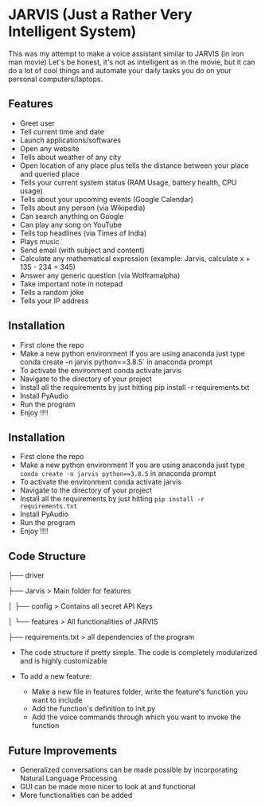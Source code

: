 
# JARVIS (Just a Rather Very Intelligent System)

This was my attempt to make a voice assistant similar to JARVIS (in iron man movie)
Let's be honest, it's not as intelligent as in the movie, but it can do a lot of cool things and automate your daily tasks you do on your personal computers/laptops.


## Features

- Greet user
- Tell current time and date
- Launch applications/softwares
- Open any website
- Tells about weather of any city
- Open location of any place plus tells the distance between your place and queried place
- Tells your current system status (RAM Usage, battery health, CPU usage)
- Tells about your upcoming events (Google Calendar)
- Tells about any person (via Wikipedia)
- Can search anything on Google
- Can play any song on YouTube
- Tells top headlines (via Times of India)
- Plays music
- Send email (with subject and content)
- Calculate any mathematical expression (example: Jarvis, calculate x + 135 - 234 = 345)
- Answer any generic question (via Wolframalpha)
- Take important note in notepad
- Tells a random joke
- Tells your IP address

## Installation

- First clone the repo
- Make a new python environment If you are using anaconda just type conda create -n jarvis python==3.8.5`  in anaconda prompt
- To activate the environment conda activate jarvis
- Navigate to the directory of your project
- Install all the requirements by just hitting pip install -r requirements.txt
- Install PyAudio
- Run the program
- Enjoy !!!!
## Installation

- First clone the repo
- Make a new python environment If you are using anaconda just type `conda create -n jarvis python==3.8.5`  in anaconda prompt
- To activate the environment conda activate jarvis
- Navigate to the directory of your project
- Install all the requirements by just hitting `pip install -r requirements.txt`
- Install PyAudio
- Run the program
- Enjoy !!!!
## Code Structure

├── driver

├── Jarvis              > Main folder for features 

│   ├── config          > Contains all secret API Keys

│   └── features        > All functionalities of JARVIS 

├── requirements.txt    > all dependencies of the program

- The code structure if pretty simple. The code is completely modularized and is highly customizable

- To add a new feature:
    - Make a new file in features folder, write the feature's function you want to include
    - Add the function's definition to init.py
    - Add the voice commands through which you want to invoke the function
## Future Improvements

- Generalized conversations can be made possible by incorporating Natural Language Processing
- GUI can be made more nicer to look at and functional
- More functionalities can be added
